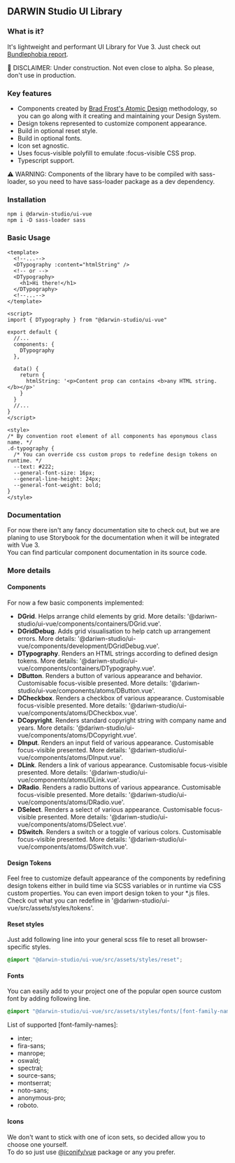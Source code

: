 ## DARWIN Studio UI Library

### What is it?
It's lightweight and performant UI Library for Vue 3. 
Just check out [Bundlephobia report](https://bundlephobia.com/result?p=@darwin-studio/ui-vue).

🚧 DISCLAIMER: Under construction. Not even close to alpha. So please, don't use in production.

### Key features
- Components created by [Brad Frost's Atomic Design](https://atomicdesign.bradfrost.com/) methodology, so you can go along with it creating and maintaining your Design System.  
- Design tokens represented to customize component appearance.    
- Build in optional reset style.
- Build in optional fonts.
- Icon set agnostic.
- Uses focus-visible polyfill to emulate :focus-visible CSS prop.
- Typescript support.

⚠ WARNING: Components of the library have to be compiled with sass-loader, so you need to have sass-loader package as a dev dependency. 

### Installation
```shell script
npm i @darwin-studio/ui-vue
npm i -D sass-loader sass
```  

### Basic Usage
```vue
<template>
  <!--...-->
  <DTypography :content="htmlString" />
  <!-- or -->
  <DTypography>
    <h1>Hi there!</h1>
  </DTypography>
  <!--...-->
</template>

<script>
import { DTypography } from "@darwin-studio/ui-vue"

export default {
  //...
  components: {
    DTypography
  },

  data() {
    return {
      htmlString: '<p>Content prop can contains <b>any HTML string.</b></p>'
    }
  }
  //...
}
</script>

<style>
/* By convention root element of all components has eponymous class name. */
.d-typography {
  /* You can override css custom props to redefine design tokens on runtime. */
  --text: #222;
  --general-font-size: 16px;
  --general-line-height: 24px;
  --general-font-weight: bold;
}
</style>
```   

### Documentation

For now there isn't any fancy documentation site to check out, 
but we are planing to use Storybook for the documentation when it will be integrated with Vue 3.   
You can find particular component documentation in its source code. 

### More details  

#### Components

For now a few basic components implemented: 
* **DGrid**. Helps arrange child elements by grid. 
More details: '@dariwn-studio/ui-vue/components/containers/DGrid.vue'.
* **DGridDebug**. Adds grid visualisation to help catch up arrangement errors. 
More details: '@dariwn-studio/ui-vue/components/development/DGridDebug.vue'.
* **DTypography**. Renders an HTML strings according to defined design tokens. 
More details: '@dariwn-studio/ui-vue/components/containers/DTypography.vue'.
* **DButton**. Renders a button of various appearance and behavior. 
Customisable focus-visible presented. More details: '@dariwn-studio/ui-vue/components/atoms/DButton.vue'.
* **DCheckbox**. Renders a checkbox of various appearance. 
Customisable focus-visible presented. More details: '@dariwn-studio/ui-vue/components/atoms/DCheckbox.vue'.
* **DCopyright**. Renders standard copyright string with company name and years. 
More details: '@dariwn-studio/ui-vue/components/atoms/DCopyright.vue'.
* **DInput**. Renders an input field of various appearance. 
Customisable focus-visible presented. More details: '@dariwn-studio/ui-vue/components/atoms/DInput.vue'.
* **DLink**. Renders a link of various appearance. 
Customisable focus-visible presented. More details: '@dariwn-studio/ui-vue/components/atoms/DLink.vue'.
* **DRadio**. Renders a radio buttons of various appearance. 
Customisable focus-visible presented. More details: '@dariwn-studio/ui-vue/components/atoms/DRadio.vue'.
* **DSelect**. Renders a select of various appearance. 
Customisable focus-visible presented. More details: '@dariwn-studio/ui-vue/components/atoms/DSelect.vue'.
* **DSwitch**. Renders a switch or a toggle of various colors. 
Customisable focus-visible presented. More details: '@dariwn-studio/ui-vue/components/atoms/DSwitch.vue'.

#### Design Tokens  

Feel free to customize default appearance of the components by 
redefining design tokens either in build time via SCSS variables or 
in runtime via CSS custom properties. 
You can even import design token to your *.js files. 
Check out what you can redefine in '@dariwn-studio/ui-vue/src/assets/styles/tokens'.

#### Reset styles  

Just add following line into your general scss file to reset all browser-specific styles.
```scss
@import "@darwin-studio/ui-vue/src/assets/styles/reset";
```

#### Fonts  

You can easily add to your project one of the popular open source custom font by adding following line. 
```scss
@import "@darwin-studio/ui-vue/src/assets/styles/fonts/[font-family-name]";
```
List of supported [font-family-names]:  
- inter;
- fira-sans;
- manrope;
- oswald;
- spectral;
- source-sans;
- montserrat;
- noto-sans;
- anonymous-pro;
- roboto.

#### Icons  

We don't want to stick with one of icon sets, so decided allow you to choose one yourself.  
To do so just use [@iconify/vue](https://docs.iconify.design/implementations/vue/) package or any you prefer.

